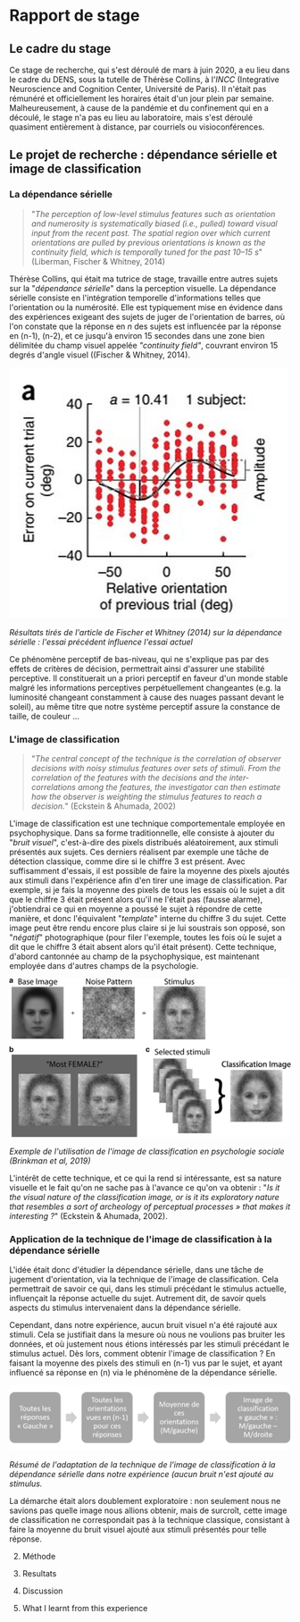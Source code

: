 # Rapport de stage

## Le cadre du stage

Ce stage de recherche, qui s'est déroulé de mars à juin 2020, a eu lieu dans le cadre du DENS, sous la tutelle de Thérèse Collins, à l'*INCC* (Integrative Neuroscience and Cognition Center, Université de Paris). Il n'était pas rémunéré et officiellement les horaires était d'un jour plein par semaine. Malheureusement, à cause de la pandémie et du confinement qui en a découlé, le stage n'a pas eu lieu au laboratoire, mais s'est déroulé quasiment entièrement à distance, par courriels ou visioconférences.

## Le projet de recherche : dépendance sérielle et image de classification

### La dépendance sérielle

> "*The perception of low-level stimulus features such as orientation and numerosity is systematically biased (i.e., pulled) toward visual input from the recent past. The spatial region over which current orientations are pulled by previous orientations is known as the continuity field, which is temporally tuned for the past 10–15 s*" (Liberman, Fischer & Whitney, 2014)

Thérèse Collins, qui était ma tutrice de stage, travaille entre autres sujets sur la "*dépendance sérielle*" dans la perception visuelle. La dépendance sérielle consiste en l'intégration temporelle d'informations telles que l'orientation ou la numérosité. Elle est typiquement mise en évidence dans des expériences exigeant des sujets de juger de l'orientation de barres, où l'on constate que la réponse en *n* des sujets est influencée par la réponse en (n-1), (n-2), et ce jusqu'à environ 15 secondes dans une zone bien délimitée du champ visuel appelée *"continuity field"*, couvrant environ 15 degrés d'angle visuel ((Fischer & Whitney, 2014).

![Figure_F_and_W](figure_fischer.jpg)

*Résultats tirés de l'article de Fischer et Whitney (2014) sur la dépendance sérielle : l'essai précédent influence l'essai actuel*

Ce phénomène perceptif de bas-niveau, qui ne s'explique pas par des effets de critères de décision, permettrait ainsi d'assurer une stabilité perceptive. Il constituerait un a priori perceptif en faveur d'un monde stable malgré les informations perceptives perpétuellement changeantes (e.g. la luminosité changeant constamment à cause des nuages passant devant le soleil), au même titre que notre système perceptif assure la constance de taille, de couleur ...

### L'image de classification

> "*The central concept of the technique is the correlation of observer decisions with noisy stimulus features over sets of stimuli. From the correlation of the features with the decisions and the inter-correlations among the features, the investigator can then estimate how the observer is weighting the stimulus features to reach a decision.*" (Eckstein & Ahumada, 2002)

L'image de classification est une technique comportementale employée en psychophysique. Dans sa forme traditionnelle, elle consiste à ajouter du "*bruit visuel*", c'est-à-dire des pixels distribués aléatoirement, aux stimuli présentés aux sujets. Ces derniers réalisent par exemple une tâche de détection classique, comme dire si le chiffre 3 est présent. Avec suffisamment d'essais, il est possible de faire la moyenne des pixels ajoutés aux stimuli dans l'expérience afin d'en tirer une image de classification. Par exemple, si je fais la moyenne des pixels de tous les essais où le sujet a dit que le chiffre 3 était présent alors qu'il ne l'était pas (fausse alarme), j'obtiendrai ce qui en moyenne a poussé le sujet à répondre de cette manière, et donc l'équivalent "*template*" interne du chiffre 3 du sujet. Cette image peut être rendu encore plus claire si je lui soustrais son opposé, son "*négatif*" photographique (pour filer l'exemple, toutes les fois où le sujet a dit que le chiffre 3 était absent alors qu'il était présent). Cette technique, d'abord cantonnée au champ de la psychophysique, est maintenant employée dans d'autres champs de la psychologie.

![Figure_female_social_psy](CI_soc.png)

*Exemple de l'utilisation de l'image de classification en psychologie sociale (Brinkman et al, 2019)*

L'intérêt de cette technique, et ce qui la rend si intéressante, est sa nature visuelle et le fait qu'on ne sache pas à l'avance ce qu'on va obtenir : "*Is it the visual nature of the classification image, or is it its exploratory nature that resembles a sort of archeology of perceptual processes » that makes it interesting ?*" (Eckstein & Ahumada, 2002).

### Application de la technique de l'image de classification à la dépendance sérielle

L'idée était donc d'étudier la dépendance sérielle, dans une tâche de jugement d'orientation, via la technique de l'image de classification. Cela permettrait de savoir ce qui, dans les stimuli précédant le stimulus actuelle, influençait la réponse actuelle du sujet. Autrement dit, de savoir quels aspects du stimulus intervenaient dans la dépendance sérielle.

Cependant, dans notre expérience, aucun bruit visuel n'a été rajouté aux stimuli. Cela se justifiait dans la mesure où nous ne  voulions pas bruiter les données, et où justement nous étions intéressés par les stimuli précédant le stimulus actuel. Dès lors, comment obtenir l'image de classification ? En faisant la moyenne des pixels des stimuli en (n-1) vus par le sujet, et ayant influencé sa réponse en (n) via le phénomène de la dépendance sérielle. 

![processus](processus_CI.png)

*Résumé de l'adaptation de la technique de l'image de classification à la dépendance sérielle dans notre expérience (aucun bruit n'est ajouté au stimulus.*


La démarche était alors doublement exploratoire : non seulement nous ne savions pas quelle image nous allions obtenir, mais de surcroît, cette image de classification ne correspondait pas à la technique classique, consistant à faire la moyenne du bruit visuel ajouté aux stimuli présentés pour telle réponse.

2. Méthode

3. Resultats

4. Discussion

5. What I learnt from this experience
